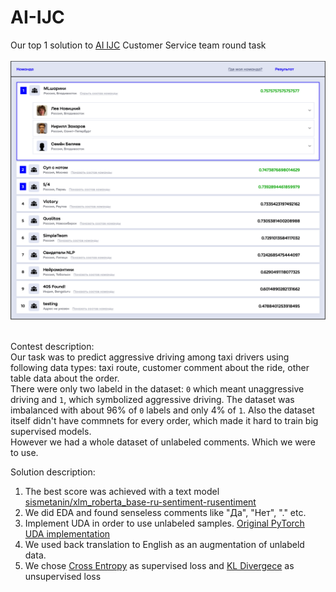 # AI-IJC
Our top 1 solution to [AI IJC](https://aiijc.com/en/about) Customer Service team round task </br></br>
![alt text](leaderboard.png)</br></br>

Contest description:</br>
Our task was to predict aggressive driving among taxi drivers using following data types: taxi route, customer comment about the ride, other table data about the order.</br>
There were only two labeld in the dataset: ```0``` which meant unaggressive driving and ```1```, which symbolized aggressive driving. The dataset was imbalanced with about 96% of ```0``` labels and only 4% of ```1```. Also the dataset itself didn't have commnets for every order, which made it hard to train big supervised models.</br>
However we had a whole dataset of unlabeled comments. Which we were to use.

Solution description:</br>
1. The best score was achieved with a text model [sismetanin/xlm_roberta_base-ru-sentiment-rusentiment](sismetanin/xlm_roberta_base-ru-sentiment-rusentiment)
2. We did EDA and found senseless comments like "Да", "Нет", "." etc.
3. Implement UDA in order to use unlabeled samples. [Original PyTorch UDA implementation](https://github.com/SanghunYun/UDA_pytorch)
4. We used back translation to English as an augmentation of unlabeld data.
5. We chose [Cross Entropy](https://pytorch.org/docs/stable/generated/torch.nn.CrossEntropyLoss.html?highlight=cross%20entropy#torch.nn.CrossEntropyLoss) as supervised loss and [KL Divergece](https://pytorch.org/docs/stable/generated/torch.nn.KLDivLoss.html) as unsupervised loss


